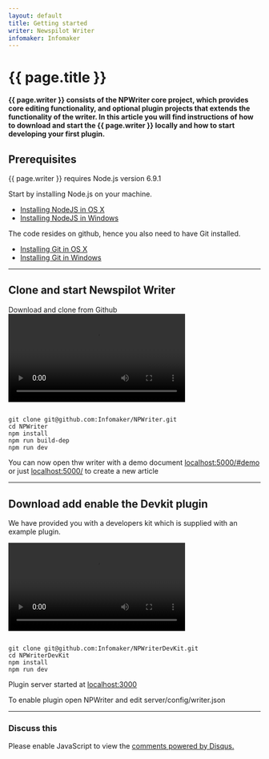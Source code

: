 ```yaml
---
layout: default
title: Getting started
writer: Newspilot Writer
infomaker: Infomaker
---
```


# {{ page.title }}

**{{ page.writer }} consists of the NPWriter core project, which provides core editing functionality,
and optional plugin projects that extends the functionality of the writer.
In this article you will find instructions of how to download and start the {{ page.writer }} locally
and how to start developing your first plugin.**


## Prerequisites

{{ page.writer }} requires Node.js version 6.9.1

Start by installing Node.js on your machine.

- [Installing NodeJS in OS X]({{site.url}}{{site.baseurl}}/getting-started/nodejs-installations/osx.html)
- [Installing NodeJS in Windows]({{site.url}}{{site.baseurl}}/getting-started/nodejs-installations/win.html)

The code resides on github, hence you also need to have Git installed.

- [Installing Git in OS X]({{site.url}}{{site.baseurl}}/getting-started/git-installations/osx.html)
- [Installing Git in Windows]({{site.url}}{{site.baseurl}}/getting-started/git-installations/win.html)

---

## Clone and start Newspilot Writer

Download and clone from Github
<video src="{{site.url}}{{site.baseurl}}/getting-started/get-started.mp4" width="70%" controls="true">
</video>


~~~text

git clone git@github.com:Infomaker/NPWriter.git
cd NPWriter
npm install
npm run build-dep
npm run dev

~~~



You can now open thw writer with a demo document [localhost:5000/#demo](http://localhost:5000/#demo) or just 
[localhost:5000/](http://localhost:5000/) to create a new article


---

## Download add enable the Devkit plugin

We have provided you with a developers kit which is supplied with an example plugin.

<video src="{{site.url}}{{site.baseurl}}/getting-started/add-devkit-plugin.mp4" width="70%" controls="true">
</video>


~~~ 

git clone git@github.com:Infomaker/NPWriterDevKit.git
cd NPWriterDevKit
npm install 
npm run dev

~~~ 

Plugin server started at [localhost:3000](http://localhost:3000)


To enable plugin open NPWriter and edit server/config/writer.json








<!--
//~~~ javascript

// Get all nodes in the document
const nodes = api.document.getBlockNodes()
let myvar = "this"
let myvar = "this"
let myvar = "this"

~~~ 
-->



***

###  Discuss this

<div id="disqus_thread"></div>
<script>

var disqus_config = function () {
this.page.url = "{{ site.url }}{{ page.url }}";  
this.page.identifier = "PAGE_{{ page.url }}";
};

(function() { // DON'T EDIT BELOW THIS LINE
var d = document, s = d.createElement('script');
s.src = '//developer-portal.disqus.com/embed.js';
s.setAttribute('data-timestamp', +new Date());
(d.head || d.body).appendChild(s);
})();
</script>
<noscript>Please enable JavaScript to view the <a href="https://disqus.com/?ref_noscript">comments powered by Disqus.</a></noscript>
                                